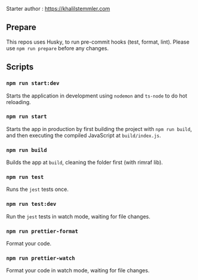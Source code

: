 Starter author : https://khalilstemmler.com

## Prepare

This repos uses Husky, to run pre-commit hooks (test, format, lint). Please use `npm run prepare` before any changes.

## Scripts

### `npm run start:dev`

Starts the application in development using `nodemon` and `ts-node` to do hot reloading.

### `npm run start`

Starts the app in production by first building the project with `npm run build`, and then executing the compiled JavaScript at `build/index.js`.

### `npm run build`

Builds the app at `build`, cleaning the folder first (with rimraf lib).

### `npm run test`

Runs the `jest` tests once.

### `npm run test:dev`

Run the `jest` tests in watch mode, waiting for file changes.

### `npm run prettier-format`

Format your code.

### `npm run prettier-watch`

Format your code in watch mode, waiting for file changes.


